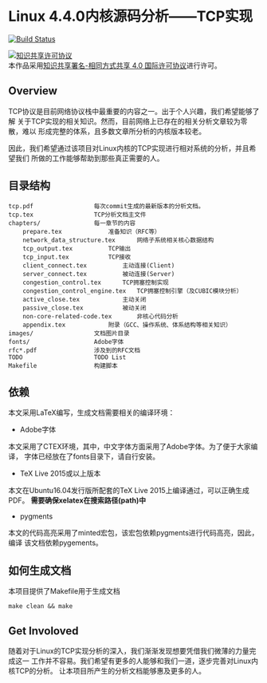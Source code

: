 # Linux 4.4.0内核源码分析——TCP实现 #
[![Build Status](https://travis-ci.org/fzyz999/Analysis_TCP_in_Linux.svg?branch=master)](https://travis-ci.org/fzyz999/Analysis_TCP_in_Linux)

<p>
<a rel="license" href="http://creativecommons.org/licenses/by-sa/4.0/"><img alt="知识共享许可协议" style="border-width:0" src="https://i.creativecommons.org/l/by-sa/4.0/88x31.png" /></a><br />本作品采用<a rel="license" href="http://creativecommons.org/licenses/by-sa/4.0/">知识共享署名-相同方式共享 4.0 国际许可协议</a>进行许可。
</p>

## Overview ##
TCP协议是目前网络协议栈中最重要的内容之一。出于个人兴趣，我们希望能够了解
关于TCP实现的相关知识。然而，目前网络上已存在的相关分析文章较为零散，难以
形成完整的体系，且多数文章所分析的内核版本较老。

因此，我们希望通过该项目对Linux内核的TCP实现进行相对系统的分析，并且希望我们
所做的工作能够帮助到那些真正需要的人。

## 目录结构 ##
```text
tcp.pdf					每次commit生成的最新版本的分析文档。
tcp.tex					TCP分析文档主文件
chapters/				每一章节的内容
    prepare.tex				准备知识（RFC等）
    network_data_structure.tex		网络子系统相关核心数据结构
    tcp_output.tex			TCP输出
    tcp_input.tex			TCP接收
    client_connect.tex			主动连接(Client)
    server_connect.tex			被动连接(Server)
    congestion_control.tex		TCP拥塞控制实现
    congestion_control_engine.tex	TCP拥塞控制引擎（及CUBIC模块分析）
    active_close.tex			主动关闭
    passive_close.tex			被动关闭
    non-core-related-code.tex		非核心代码分析
    appendix.tex			附录（GCC、操作系统、体系结构等相关知识）
images/					文档图片目录
fonts/					Adobe字体
rfc*.pdf				涉及到的RFC文档
TODO					TODO List
Makefile				构建脚本
```

## 依赖 ##

本文采用LaTeX编写，生成文档需要相关的编译环境：

+ Adobe字体

本文采用了CTEX环境，其中，中文字体方面采用了Adobe字体。为了便于大家编译，
字体已经放在了fonts目录下，请自行安装。

+ TeX Live 2015或以上版本

本文在Ubuntu16.04发行版所配套的TeX Live 2015上编译通过，可以正确生成PDF。
**需要确保xelatex在搜索路径(path)中**

+ pygments

本文的代码高亮采用了minted宏包，该宏包依赖pygments进行代码高亮，因此，编译
该文档依赖pygements。


## 如何生成文档 ##

本项目提供了Makefile用于生成文档

```shell
make clean && make
```

## Get Involoved ##
随着对于Linux的TCP实现分析的深入，我们渐渐发现想要凭借我们微薄的力量完成这一
工作并不容易。我们希望有更多的人能够和我们一道，逐步完善对Linux内核TCP的分析。
让本项目所产生的分析文档能够惠及更多的人。

